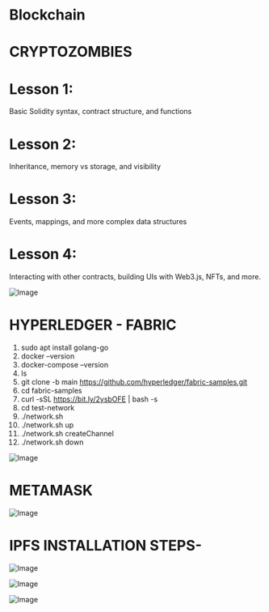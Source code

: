 # Blockchain

# CRYPTOZOMBIES 

# Lesson 1: 
Basic Solidity syntax, contract structure, and functions
# Lesson 2:
Inheritance, memory vs storage, and visibility
# Lesson 3: 
Events, mappings, and more complex data structures
# Lesson 4: 
Interacting with other contracts, building UIs with Web3.js, NFTs, and more.

![Image](https://github.com/user-attachments/assets/3a30e305-f7aa-4df4-aa61-25678cc1423a)

# HYPERLEDGER - FABRIC
1.  sudo apt install golang-go
2.  docker –version
3.  docker-compose –version
4.  ls
5.  git clone -b main https://github.com/hyperledger/fabric-samples.git
6.  cd fabric-samples
7.  curl -sSL https://bit.ly/2ysbOFE | bash -s
8.  cd test-network
9.   ./network.sh
10.   ./network.sh up
11.    ./network.sh createChannel
12.    ./network.sh down

![Image](https://github.com/user-attachments/assets/8927fc4a-b64e-4f09-9352-5e960e336b2d)

# METAMASK 
![Image](https://github.com/user-attachments/assets/fcb4baea-6ee6-4ab0-8796-475348469140)

# IPFS INSTALLATION STEPS-

![Image](https://github.com/user-attachments/assets/5fa219b6-db1b-4066-8e9f-27deb78ca572)

![Image](https://github.com/user-attachments/assets/b67b025e-0411-48a7-b10b-73231da16638)

![Image](https://github.com/user-attachments/assets/5943351f-3d0e-44e4-a0f1-179fe5ca4a59)
